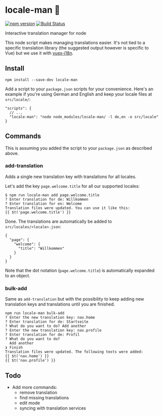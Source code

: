# locale-man 👮
[![npm version](https://badge.fury.io/js/locale-man.svg)](https://badge.fury.io/js/locale-man)
[![Build Status](https://travis-ci.org/liip-amboss/locale-man.svg?branch=master)](https://travis-ci.org/liip-amboss/locale-man)

Interactive translation manager for node

This node script makes managing translations easier. It's not tied to a specific translation library (the suggested output however is specific to Vue) but we use it with [vuex-i18n](https://github.com/dkfbasel/vuex-i18n).

## Install

```
npm install --save-dev locale-man
```

Add a script to your `package.json` scripts for your convenience. Here's an example if you're using German and English and keep your locale files at `src/locale/`:
```
"scripts": {
  // ...
  "locale-man": "node node_modules/locale-man/ -l de,en -o src/locale"
}
```

## Commands

This is assuming you added the script to your `package.json` as described above.

### add-translation

Adds a single new translation key with translations for all locales.

Let's add the key `page.welcome.title` for all our supported locales:

```
$ npm run locale-man add page.welcome.title
? Enter translation for de: Willkommen
? Enter translation for en: Welcome
Translation files were updated. You can use it like this:
{{ $t('page.welcome.title') }}
```

Done. The translations are automatically be added to `src/locales/<locale>.json`:

```
{
  "page": {
    "welcome": {
      "title": "Willkommen"
    }
  }
}
```

Note that the dot notation (`page.welcome.title`) is automatically expanded to an object.

### bulk-add

Same as `add-translation` but with the possibility to keep adding new translation keys and translations until you are finished.

```
npm run locale-man bulk-add
? Enter the new translation key: nav.home
? Enter translation for de: Startseite
? What do you want to do? Add another
? Enter the new translation key: nav.profile
? Enter translation for de: Profil
? What do you want to do?
  Add another
❯ Finish
Translation files were updated. The following texts were added:
{{ $t('nav.home') }}
{{ $t('nav.profile') }}
```

## Todo

* Add more commands:
  * remove translation
  * find missing translations
  * edit mode
  * syncing with translation services
